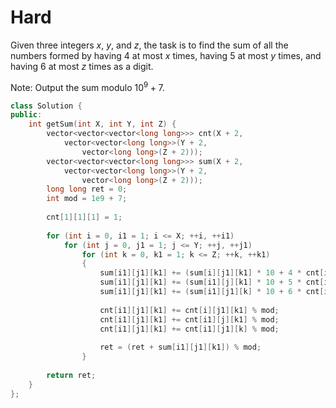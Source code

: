 # Hard

Given three integers $x$, $y$, and $z$, the task is to find the sum of all the numbers formed by having $4$ at most $x$ times, having $5$ at most $y$ times, and having $6$ at most $z$ times as a digit.

Note: Output the sum modulo $10^9+7$.

```cpp
class Solution {
public:
    int getSum(int X, int Y, int Z) {
        vector<vector<vector<long long>>> cnt(X + 2, 
            vector<vector<long long>>(Y + 2, 
                vector<long long>(Z + 2)));
        vector<vector<vector<long long>>> sum(X + 2, 
            vector<vector<long long>>(Y + 2, 
                vector<long long>(Z + 2)));
        long long ret = 0;
        int mod = 1e9 + 7;
        
        cnt[1][1][1] = 1;
        
        for (int i = 0, i1 = 1; i <= X; ++i, ++i1)
            for (int j = 0, j1 = 1; j <= Y; ++j, ++j1)
                for (int k = 0, k1 = 1; k <= Z; ++k, ++k1)
                {
                    sum[i1][j1][k1] += (sum[i][j1][k1] * 10 + 4 * cnt[i][j1][k1]) % mod;
                    sum[i1][j1][k1] += (sum[i1][j][k1] * 10 + 5 * cnt[i1][j][k1]) % mod;
                    sum[i1][j1][k1] += (sum[i1][j1][k] * 10 + 6 * cnt[i1][j1][k]) % mod;
                    
                    cnt[i1][j1][k1] += cnt[i][j1][k1] % mod;
                    cnt[i1][j1][k1] += cnt[i1][j][k1] % mod;
                    cnt[i1][j1][k1] += cnt[i1][j1][k] % mod;
                    
                    ret = (ret + sum[i1][j1][k1]) % mod;
                }
                
        return ret;
    }
};
```
